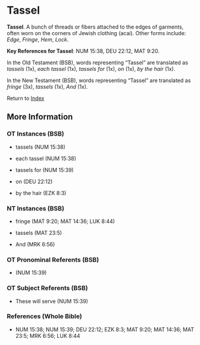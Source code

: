 # Tassel
**Tassel**. 
A bunch of threads or fibers attached to the edges of garments, often worn on the corners of Jewish clothing (acai). 
Other forms include: 
*Edge*, *Fringe*, *Hem*, *Lock*. 


**Key References for Tassel**: 
NUM 15:38, DEU 22:12, MAT 9:20. 


In the Old Testament (BSB), words representing “Tassel” are translated as 
*tassels* (1x), *each tassel* (1x), *tassels for* (1x), *on* (1x), *by the hair* (1x). 


In the New Testament (BSB), words representing “Tassel” are translated as 
*fringe* (3x), *tassels* (1x), *And* (1x). 


Return to [Index](00-Index.md)

## More Information

### OT Instances (BSB)

* tassels (NUM 15:38)

* each tassel (NUM 15:38)

* tassels for (NUM 15:39)

* on (DEU 22:12)

* by the hair (EZK 8:3)



### NT Instances (BSB)

* fringe (MAT 9:20; MAT 14:36; LUK 8:44)

* tassels (MAT 23:5)

* And (MRK 6:56)



### OT Pronominal Referents (BSB)

*  (NUM 15:39)



### OT Subject Referents (BSB)

* These will serve (NUM 15:39)



### References (Whole Bible)

* NUM 15:38; NUM 15:39; DEU 22:12; EZK 8:3; MAT 9:20; MAT 14:36; MAT 23:5; MRK 6:56; LUK 8:44




